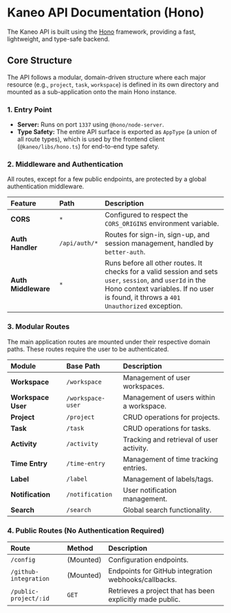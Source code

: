 # Kaneo API Documentation (Hono)

The Kaneo API is built using the [Hono](https://hono.dev/) framework, providing a fast, lightweight, and type-safe backend.

## Core Structure

The API follows a modular, domain-driven structure where each major resource (e.g., `project`, `task`, `workspace`) is defined in its own directory and mounted as a sub-application onto the main Hono instance.

### 1. Entry Point

*   **Server:** Runs on port `1337` using `@hono/node-server`.
*   **Type Safety:** The entire API surface is exported as `AppType` (a union of all route types), which is used by the frontend client (`@kaneo/libs/hono.ts`) for end-to-end type safety.

### 2. Middleware and Authentication

All routes, except for a few public endpoints, are protected by a global authentication middleware.

| Feature | Path | Description |
| :--- | :--- | :--- |
| **CORS** | `*` | Configured to respect the `CORS_ORIGINS` environment variable. |
| **Auth Handler** | `/api/auth/*` | Routes for sign-in, sign-up, and session management, handled by `better-auth`. |
| **Auth Middleware** | `*` | Runs before all other routes. It checks for a valid session and sets `user`, `session`, and `userId` in the Hono context variables. If no user is found, it throws a `401 Unauthorized` exception. |

### 3. Modular Routes

The main application routes are mounted under their respective domain paths. These routes require the user to be authenticated.

| Module | Base Path | Description |
| :--- | :--- | :--- |
| **Workspace** | `/workspace` | Management of user workspaces. |
| **Workspace User** | `/workspace-user` | Management of users within a workspace. |
| **Project** | `/project` | CRUD operations for projects. |
| **Task** | `/task` | CRUD operations for tasks. |
| **Activity** | `/activity` | Tracking and retrieval of user activity. |
| **Time Entry** | `/time-entry` | Management of time tracking entries. |
| **Label** | `/label` | Management of labels/tags. |
| **Notification** | `/notification` | User notification management. |
| **Search** | `/search` | Global search functionality. |

### 4. Public Routes (No Authentication Required)

| Route | Method | Description |
| :--- | :--- | :--- |
| `/config` | (Mounted) | Configuration endpoints. |
| `/github-integration` | (Mounted) | Endpoints for GitHub integration webhooks/callbacks. |
| `/public-project/:id` | `GET` | Retrieves a project that has been explicitly made public. |
